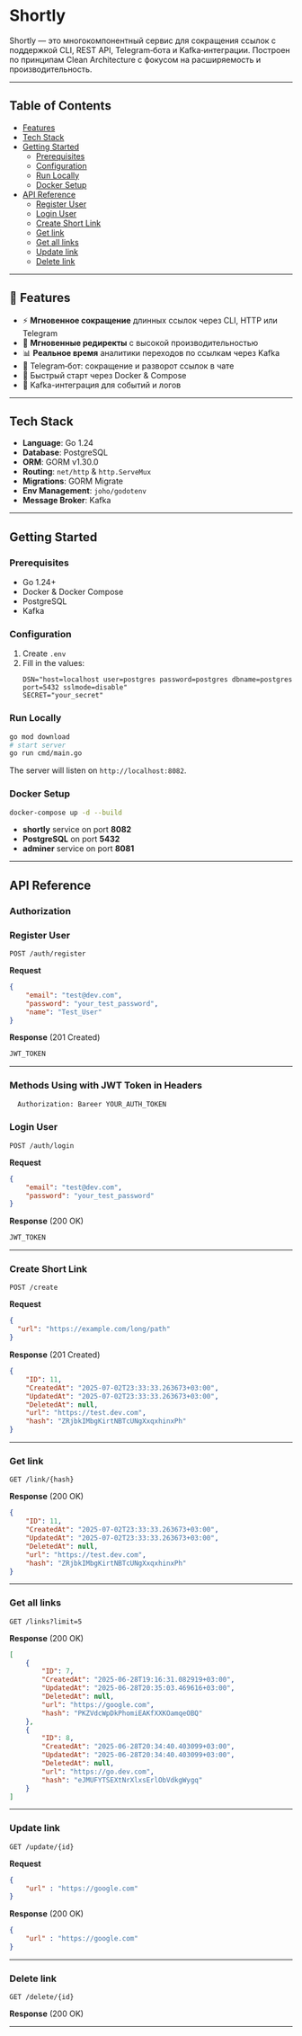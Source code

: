 # Shortly

Shortly — это многокомпонентный сервис для сокращения ссылок с поддержкой CLI, REST API, Telegram‑бота и Kafka‑интеграции. Построен по принципам Clean Architecture с фокусом на расширяемость и производительность.

---

## Table of Contents

- [Features](#features)
- [Tech Stack](#tech-stack)
- [Getting Started](#getting-started)
  - [Prerequisites](#prerequisites)
  - [Configuration](#configuration)
  - [Run Locally](#run-locally)
  - [Docker Setup](#docker-setup)
- [API Reference](#api-reference)
  - [Register User](#register-user)
  - [Login User](#login-user)
  - [Create Short Link](#create-short-link)
  - [Get link](#get-link)
  - [Get all links](#get-all-links)
  - [Update link](#update-link)
  - [Delete link](#delete-link)


---

## 🚀 Features

- ⚡ **Мгновенное сокращение** длинных ссылок через CLI, HTTP или Telegram
- 🎯 **Мгновенные редиректы** с высокой производительностью
- 📊 **Реальное время** аналитики переходов по ссылкам через Kafka
- 🤖 Telegram‑бот: сокращение и разворот ссылок в чате
- 🐳 Быстрый старт через Docker & Compose
- 🔌 Kafka-интеграция для событий и логов

---

## Tech Stack

- **Language**: Go 1.24
- **Database**: PostgreSQL
- **ORM**: GORM v1.30.0
- **Routing**: `net/http` & `http.ServeMux`
- **Migrations**: GORM Migrate
- **Env Management**: `joho/godotenv`
- **Message Broker**: Kafka

---

## Getting Started

### Prerequisites

- Go 1.24+
- Docker & Docker Compose
- PostgreSQL
- Kafka

### Configuration

1. Create `.env`
2. Fill in the values:
   ```env
   DSN="host=localhost user=postgres password=postgres dbname=postgres port=5432 sslmode=disable"
   SECRET="your_secret"
   ```

### Run Locally

```bash
go mod download
# start server
go run cmd/main.go
```

The server will listen on `http://localhost:8082`.

### Docker Setup

```bash
docker-compose up -d --build
```

- **shortly** service on port **8082**
- **PostgreSQL** on port **5432**
- **adminer** service on port **8081**

---

## API Reference

### Authorization

### Register User

`POST /auth/register`

**Request**

```json
{
	"email": "test@dev.com",
	"password": "your_test_password",
	"name": "Test_User"
}
```

**Response** (201 Created)

```bash
JWT_TOKEN
```

---

### Methods Using with JWT Token in Headers
```bash
  Authorization: Bareer YOUR_AUTH_TOKEN
```

### Login User

`POST /auth/login`

**Request**

```json
{
	"email": "test@dev.com",
	"password": "your_test_password"
}
```

**Response** (200 OK)

```bash
JWT_TOKEN
```

---

### Create Short Link

`POST /create`

**Request**

```json
{
  "url": "https://example.com/long/path"
}
```

**Response** (201 Created)

```json
{
	"ID": 11,
	"CreatedAt": "2025-07-02T23:33:33.263673+03:00",
	"UpdatedAt": "2025-07-02T23:33:33.263673+03:00",
	"DeletedAt": null,
	"url": "https://test.dev.com",
	"hash": "ZRjbkIMbgKirtNBTcUNgXxqxhinxPh"
}
```

---

### Get link

`GET /link/{hash}`

**Response** (200 OK)

```json
{
	"ID": 11,
	"CreatedAt": "2025-07-02T23:33:33.263673+03:00",
	"UpdatedAt": "2025-07-02T23:33:33.263673+03:00",
	"DeletedAt": null,
	"url": "https://test.dev.com",
	"hash": "ZRjbkIMbgKirtNBTcUNgXxqxhinxPh"
}
```

---

### Get all links

`GET /links?limit=5`

**Response** (200 OK)

```json
[
	{
		"ID": 7,
		"CreatedAt": "2025-06-28T19:16:31.082919+03:00",
		"UpdatedAt": "2025-06-28T20:35:03.469616+03:00",
		"DeletedAt": null,
		"url": "https://google.com",
		"hash": "PKZVdcWpDkPhomiEAKfXXKOamqeOBQ"
	},
	{
		"ID": 8,
		"CreatedAt": "2025-06-28T20:34:40.403099+03:00",
		"UpdatedAt": "2025-06-28T20:34:40.403099+03:00",
		"DeletedAt": null,
		"url": "https://go.dev.com",
		"hash": "eJMUFYTSEXtNrXlxsErlObVdkgWygq"
	}
]
```

---

### Update link

`GET /update/{id}`

**Request**

```json
{
	"url" : "https://google.com"
}
```

**Response** (200 OK)

```json
{
	"url" : "https://google.com"
}
```

---

### Delete link

`GET /delete/{id}`

**Response** (200 OK)

---
